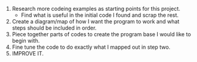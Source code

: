 1. Research more codeing examples as starting points for this project.
   * Find what is useful in the initial code I found and scrap the rest.
1. Create a diagram/map of how I want the program to work and what steps should be included in order.
1. Piece together parts of codes to create the program base I would like to begin with.
1. Fine tune the code to do exactly what I mapped out in step two.
1. IMPROVE IT. 
